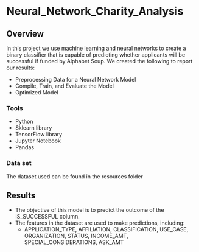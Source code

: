 # Neural_Network_Charity_Analysis

## Overview 
In this project we use machine learning and neural networks to create a binary classifier that is capable of predicting whether applicants will be successful if funded by Alphabet Soup. We created the following to report our results: 

- Preprocessing Data for a Neural Network Model
- Compile, Train, and Evaluate the Model
- Optimized Model

### Tools
- Python
- Sklearn library
- TensorFlow library
- Jupyter Notebook
- Pandas

### Data set
The dataset used can be found in the resources folder

## Results
- The objective of this model is to predict the outcome of the IS_SUCCESSFUL column. 
- The features in the dataset are used to make predictions, including: 
  - APPLICATION_TYPE, AFFILIATION, CLASSIFICATION, USE_CASE, ORGANIZATION, STATUS, INCOME_AMT, SPECIAL_CONSIDERATIONS, ASK_AMT
